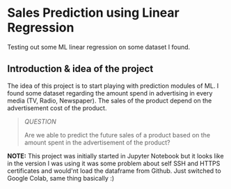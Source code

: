 # Sales Prediction using Linear Regression
Testing out some ML linear regression on some dataset I found.

## Introduction & idea of the project
The idea of this project is to start playing with prediction modules of ML. I found some dataset regarding the amount spend in advertising in every media (TV, Radio, Newspaper). The sales of the product depend on the advertisement cost of the product.

>*QUESTION*
>
>Are we able to predict the future sales of a product based on the amount spent in the advertisement of the product?

**NOTE:** This project was initially started in Jupyter Notebook but it looks like in the version I was using it was some problem about self SSH and HTTPS certificates and would'nt load the dataframe from Github. Just switched to Google Colab, same thing basically :)
